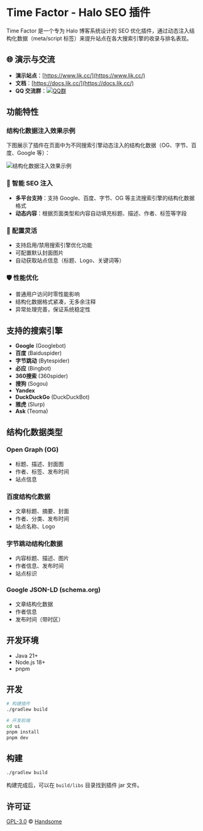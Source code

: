 # Time Factor - Halo SEO 插件

Time Factor 是一个专为 Halo 博客系统设计的 SEO 优化插件，通过动态注入结构化数据（meta/script 标签）来提升站点在各大搜索引擎的收录与排名表现。

## 🌐 演示与交流

- **演示站点**：[https://www.lik.cc/](https://www.lik.cc/)
- **文档**：[https://docs.lik.cc/](https://docs.lik.cc/)
- **QQ 交流群**：[![QQ群](https://www.lik.cc/upload/iShot_2025-03-03_16.03.00.png)](https://www.lik.cc/upload/iShot_2025-03-03_16.03.00.png)


## 功能特性

### 结构化数据注入效果示例

下图展示了插件在页面中为不同搜索引擎动态注入的结构化数据（OG、字节、百度、Google 等）：

![结构化数据注入效果示例](https://www.lik.cc/upload/Google%20Chrome%202025-06-28%2011.51.07.png)

### 🎯 智能 SEO 注入
- **多平台支持**：支持 Google、百度、字节、OG 等主流搜索引擎的结构化数据格式
- **动态内容**：根据页面类型和内容自动填充标题、描述、作者、标签等字段

### 🔧 配置灵活
- 支持启用/禁用搜索引擎优化功能
- 可配置默认封面图片
- 自动获取站点信息（标题、Logo、关键词等）

### 🛡️ 性能优化
- 普通用户访问时零性能影响
- 结构化数据格式紧凑，无多余注释
- 异常处理完善，保证系统稳定性

## 支持的搜索引擎

- **Google** (Googlebot)
- **百度** (Baiduspider) 
- **字节跳动** (Bytespider)
- **必应** (Bingbot)
- **360搜索** (360spider)
- **搜狗** (Sogou)
- **Yandex**
- **DuckDuckGo** (DuckDuckBot)
- **雅虎** (Slurp)
- **Ask** (Teoma)

## 结构化数据类型

### Open Graph (OG)
- 标题、描述、封面图
- 作者、标签、发布时间
- 站点信息

### 百度结构化数据
- 文章标题、摘要、封面
- 作者、分类、发布时间
- 站点名称、Logo

### 字节跳动结构化数据
- 内容标题、描述、图片
- 作者信息、发布时间
- 站点标识

### Google JSON-LD (schema.org)
- 文章结构化数据
- 作者信息
- 发布时间（带时区）

## 开发环境

- Java 21+
- Node.js 18+
- pnpm

## 开发

```bash
# 构建插件
./gradlew build

# 开发前端
cd ui
pnpm install
pnpm dev
```

## 构建

```bash
./gradlew build
```

构建完成后，可以在 `build/libs` 目录找到插件 jar 文件。

## 许可证

[GPL-3.0](./LICENSE) © [Handsome](https://github.com/somehand) 